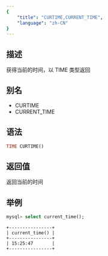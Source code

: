 ```yaml
---
{
    "title": "CURTIME,CURRENT_TIME",
    "language": "zh-CN"
}
---
```


<!-- 
Licensed to the Apache Software Foundation (ASF) under one
or more contributor license agreements.  See the NOTICE file
distributed with this work for additional information
regarding copyright ownership.  The ASF licenses this file
to you under the Apache License, Version 2.0 (the
"License"); you may not use this file except in compliance
with the License.  You may obtain a copy of the License at

  http://www.apache.org/licenses/LICENSE-2.0

Unless required by applicable law or agreed to in writing,
software distributed under the License is distributed on an
"AS IS" BASIS, WITHOUT WARRANTIES OR CONDITIONS OF ANY
KIND, either express or implied.  See the License for the
specific language governing permissions and limitations
under the License.
-->

## 描述

获得当前的时间，以 TIME 类型返回

## 别名

- CURTIME
- CURRENT_TIME

## 语法

```sql
TIME CURTIME()
```

## 返回值

返回当前的时间

## 举例

```sql
mysql> select current_time();
```

```text
+----------------+
| current_time() |
+----------------+
| 15:25:47       |
+----------------+
```
